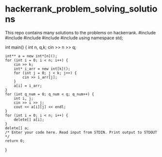 # hackerrank_problem_solving_solutions
This repo contains many solutions to the problems on hackerrank.
#include <cmath>
#include <cstdio>
#include <vector>
#include <iostream>
#include <algorithm>
using namespace std;


int main() {
        int n, q,k;
    cin >> n >> q;


    int** a = new int*[n]();
    for (int i = 0; i < n; i++) {
        cin >> k;
        int* i_arr = new int[k]();
        for (int j = 0; j < k; j++) {
            cin >> i_arr[j];
        }
        a[i] = i_arr;
    }
    for (int q_num = 0; q_num < q; q_num++) {
        int i, j;
        cin >> i >> j;
        cout << a[i][j] << endl;
    }
    for (int i = 0; i < n; i++) {
        delete[] a[i];
    }
    delete[] a;
    /* Enter your code here. Read input from STDIN. Print output to STDOUT */   
    return 0;
}
